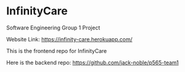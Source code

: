 # InfinityCare

Software Engineering Group 1 Project

Website Link: https://infinity-care.herokuapp.com/

This is the frontend repo for InfinityCare

Here is the backend repo: https://github.com/jack-noble/p565-team1
